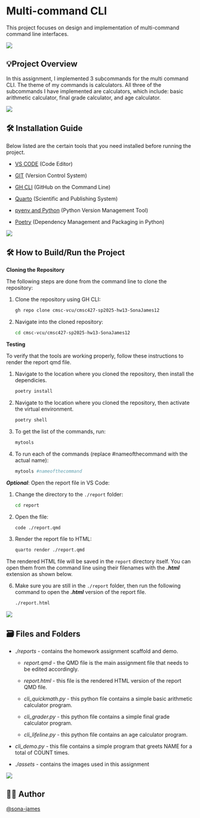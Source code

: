 #  Multi-command CLI

This project focuses on design and implementation of multi-command command line interfaces.

![](https://raw.githubusercontent.com/andreasbm/readme/master/assets/lines/rainbow.png)

## 💡Project Overview

In this assignment, I implemented 3 subcommands for the multi command CLI. The theme of my commands is calculators. All three of the subcommands I have implemented are calculators, which include: basic arithmetic calculator, final grade calculator, and age calculator.

![](https://raw.githubusercontent.com/andreasbm/readme/master/assets/lines/rainbow.png)

## 🛠️ Installation Guide

Below listed are the certain tools that you need installed before running the project.

-   [VS CODE](https://code.visualstudio.com/download) (Code Editor)

-   [GIT](https://git-scm.com/downloads) (Version Control System)

-   [GH CLI](https://cli.github.com/) (GitHub on the Command Line)

-   [Quarto](https://quarto.org/docs/get-started/) (Scientific and Publishing System)

-   [pyenv and Python](https://github.com/pyenv-win/pyenv-win#installation) (Python Version Management Tool)

-   [Poetry](https://python-poetry.org/docs/#installing-with-pipx) (Dependency Management and Packaging in Python)

![](https://raw.githubusercontent.com/andreasbm/readme/master/assets/lines/rainbow.png)

## 🛠️ How to Build/Run the Project

**Cloning the Repository**

The following steps are done from the command line to clone the repository:

1.  Clone the repository using GH CLI:

    ``` bash
    gh repo clone cmsc-vcu/cmsc427-sp2025-hw13-SonaJames12
    ```

2.  Navigate into the cloned repository:

    ``` bash
    cd cmsc-vcu/cmsc427-sp2025-hw13-SonaJames12
    ```

**Testing**

To verify that the tools are working properly, follow these instructions to render the report qmd file.

1.  Navigate to the location where you cloned the repository, then install the dependicies.

    ``` bash
    poetry install
    ```

2.  Navigate to the location where you cloned the repository, then activate the virtual environment.

    ``` bash
    poetry shell
    ```

3. To get the list of the commands, run:

    ``` bash
    mytools
    ```

4. To run each of the commands (replace #nameofthecommand with the actual name):

    ``` bash
    mytools #nameofthecommand
    ```

***Optional***: Open the report file in VS Code:

1. Change the directory to the `./report` folder:

    ``` bash
    cd report
    ```

2. Open the file:

    ``` bash
    code ./report.qmd
    ```

3.  Render the report file to HTML:

    ``` bash
    quarto render ./report.qmd
    ```

The rendered HTML file will be saved in the `report` directory itself. You can open them from the command line using their filenames with the ***.html*** extension as shown below.

6.  Make sure you are still in the `./report` folder, then run the following command to open the ***.html*** version of the report file.

    ``` bash
    ./report.html
    ```

![](https://raw.githubusercontent.com/andreasbm/readme/master/assets/lines/rainbow.png)

## 🗃️ Files and Folders

-   *./reports* - contains the homework assignment scaffold and demo.

    -   *report.qmd* - the QMD file is the main assignment file that needs to be edited accordingly.

    -   *report.html* - this file is the rendered HTML version of the report QMD file.

    -   *cli_quickmath.py* - this python file contains a simple basic arithmetic calculator program.

    -   *cli_grader.py* - this python file contains a simple final grade calculator program.

    -   *cli_lifeline.py* - this python file contains an age calculator program.

-   *cli_demo.py* - this file contains a simple program that greets NAME for a total of COUNT times.

-   *./assets* - contains the images used in this assignment

![](https://raw.githubusercontent.com/andreasbm/readme/master/assets/lines/rainbow.png)

## 🙆‍♀️ Author

[\@sona-james](https://github.com/sona-james)